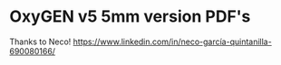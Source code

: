 # OxyGEN v5 5mm version PDF's

Thanks to Neco!
https://www.linkedin.com/in/neco-garcía-quintanilla-690080166/
